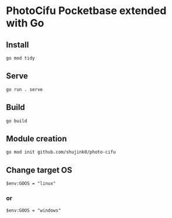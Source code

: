 # PhotoCifu Pocketbase extended with Go

## Install

`go mod tidy`

## Serve

`go run . serve`

## Build

`go build`

## Module creation

`go mod init github.com/shujink0/photo-cifu`

## Change target OS

`$env:GOOS = "linux"`

### or

`$env:GOOS = "windows"`
